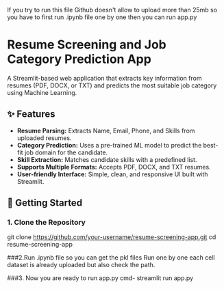 If you try to run this file Github doesn't allow to upload more than 25mb so you have to first run .ipynb file one by one then you can run app.py
# Resume Screening and Job Category Prediction App

A Streamlit-based web application that extracts key information from resumes (PDF, DOCX, or TXT) and predicts the most suitable job category using Machine Learning.

## ✨ Features

- **Resume Parsing:** Extracts Name, Email, Phone, and Skills from uploaded resumes.
- **Category Prediction:** Uses a pre-trained ML model to predict the best-fit job domain for the candidate.
- **Skill Extraction:** Matches candidate skills with a predefined list.
- **Supports Multiple Formats:** Accepts PDF, DOCX, and TXT resumes.
- **User-friendly Interface:** Simple, clean, and responsive UI built with Streamlit.

## 🚀 Getting Started

### 1. Clone the Repository

git clone https://github.com/your-username/resume-screening-app.git
cd resume-screening-app

###2.Run .ipynb file so you can get the pkl files
Run one by one each cell dataset is already uploaded but also check the path.

###3. Now you are ready to run app.py
cmd- streamlit run app.py
